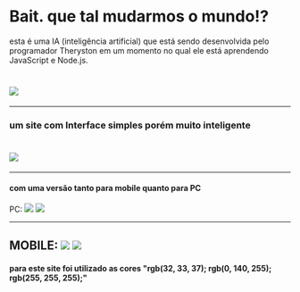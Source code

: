 # Bait. que tal mudarmos o mundo!?  
esta é uma IA (inteligência artificial) que está sendo desenvolvida pelo programador Theryston em um momento no qual ele está aprendendo JavaScript e Node.js.

![](/slogans/normal/logo.png)
=================================================
-------------------------------------------------

### um site com Interface simples porém muito inteligente
![](slogans/printscreen/home-mobile.png)
=================================================
-------------------------------------------------

#### com uma versão tanto para mobile quanto para PC

PC:
![](slogans/printscreen/home-pc.png)
![](slogans/printscreen/passaro-pc.png)

-------------------------------------------------

MOBILE:
![](slogans/printscreen/home-mobile.png)
![](slogans/printscreen/passaro-mobile.png)
-------------------------------------------------

#### para este site foi utilizado as cores "rgb(32, 33, 37); rgb(0, 140, 255); rgb(255, 255, 255);"